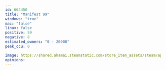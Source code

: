 ```yaml
---
id: 664450
title: "Manifest 99"
windows: "true"
mac: "false"
linux: false
positive: 59
negative: 8
estimated_owners: "0 - 20000"
peak_ccu: 0

image: https://shared.akamai.steamstatic.com/store_item_assets/steam/apps/664450/header.jpg?t=1618884343
opinions:
---
```

